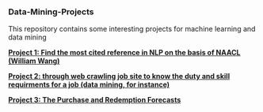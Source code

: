 ### Data-Mining-Projects
This repository contains some interesting projects for machine learning and data mining

**[Project 1: Find the most cited reference in NLP on the basis of NAACL  (William Wang)](http://nbviewer.ipython.org/github/wpli/naacl_citation_counter/blob/master/naacl2015_citation_counter.ipynb?flush_cache=true)**

**[Project 2: through web crawling job site to know the duty and skill requirments for a job (data mining, for instance)](https://github.com/chibaofang/Data-Mining-Projects/blob/master/web_crawler.py)**

**[Project 3: The Purchase and Redemption Forecasts](http://tianchi.aliyun.com/competition/introduction.htm?spm=0.0.0.0.LsMfXT&raceId=3&_lang=en_US)**
